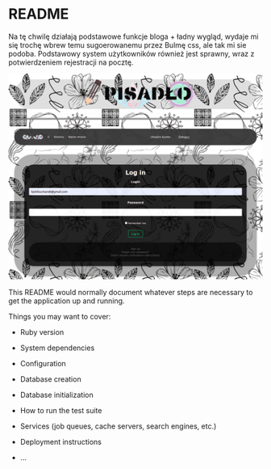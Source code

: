 # README
Na tę chwilę działają podstawowe funkcje bloga + ładny wygląd, wydaje mi się trochę wbrew temu sugoerowanemu przez Bulmę css, ale tak mi sie podoba. Podstawowy system użytkowników również jest sprawny, wraz z potwierdzeniem rejestracji na pocztę.

![preview](/app/assets/images/preview2.png)



This README would normally document whatever steps are necessary to get the
application up and running.

Things you may want to cover:

* Ruby version

* System dependencies

* Configuration

* Database creation

* Database initialization

* How to run the test suite

* Services (job queues, cache servers, search engines, etc.)

* Deployment instructions

* ...
